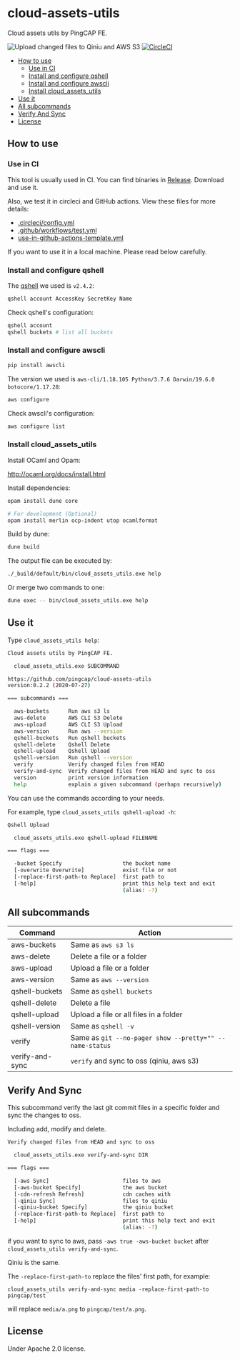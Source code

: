 # cloud-assets-utils

Cloud assets utils by PingCAP FE.

![Upload changed files to Qiniu and AWS S3](https://github.com/pingcap/cloud-assets-utils/workflows/Upload%20changed%20files%20to%20Qiniu%20and%20AWS%20S3/badge.svg)
[![CircleCI](https://circleci.com/gh/pingcap/cloud-assets-utils.svg?style=svg)](https://circleci.com/gh/pingcap/cloud-assets-utils)

- [How to use](#how-to-use)
  - [Use in CI](#use-in-ci)
  - [Install and configure qshell](#install-and-configure-qshell)
  - [Install and configure awscli](#install-and-configure-awscli)
  - [Install cloud_assets_utils](#install-cloud_assets_utils)
- [Use it](#use-it)
- [All subcommands](#all-subcommands)
- [Verify And Sync](#verify-and-sync)
- [License](#license)

## How to use

### Use in CI

This tool is usually used in CI. You can find binaries in [Release](https://github.com/pingcap/cloud-assets-utils/releases). Download and use it.

Also, we test it in circleci and GitHub actions. View these files for more details:

- [.circleci/config.yml](https://github.com/pingcap/cloud-assets-utils/blob/master/.circleci/config.yml)
- [.github/workflows/test.yml](https://github.com/pingcap/cloud-assets-utils/blob/master/.github/workflows/test.yml)
- [use-in-github-actions-template.yml](https://github.com/pingcap/cloud-assets-utils/blob/master/use-in-github-actions-template.yml)

If you want to use it in a local machine. Please read below carefully.

### Install and configure qshell

The [qshell](https://github.com/qiniu/qshell) we used is `v2.4.2`:

```sh
qshell account AccessKey SecretKey Name
```

Check qshell's configuration:

```sh
qshell account
qshell buckets # list all buckets
```

### Install and configure awscli

```sh
pip install awscli
```

The version we used is `aws-cli/1.18.105 Python/3.7.6 Darwin/19.6.0 botocore/1.17.28`:

```sh
aws configure
```

Check awscli's configuration:

```sh
aws configure list
```

### Install cloud_assets_utils

Install OCaml and Opam:

<http://ocaml.org/docs/install.html>

Install dependencies:

```sh
opam install dune core

# For development (Optional)
opam install merlin ocp-indent utop ocamlformat
```

Build by dune:

```sh
dune build
```

The output file can be executed by:

```sh
./_build/default/bin/cloud_assets_utils.exe help
```

Or merge two commands to one:

```sh
dune exec -- bin/cloud_assets_utils.exe help
```

## Use it

Type `cloud_assets_utils help`:

```sh
Cloud assets utils by PingCAP FE.

  cloud_assets_utils.exe SUBCOMMAND

https://github.com/pingcap/cloud-assets-utils
version:0.2.2 (2020-07-27)

=== subcommands ===

  aws-buckets      Run aws s3 ls
  aws-delete       AWS CLI S3 Delete
  aws-upload       AWS CLI S3 Upload
  aws-version      Run aws --version
  qshell-buckets   Run qshell buckets
  qshell-delete    Qshell Delete
  qshell-upload    Qshell Upload
  qshell-version   Run qshell --version
  verify           Verify changed files from HEAD
  verify-and-sync  Verify changed files from HEAD and sync to oss
  version          print version information
  help             explain a given subcommand (perhaps recursively)
```

You can use the commands according to your needs.

For example, type `cloud_assets_utils qshell-upload -h`:

```sh
Qshell Upload

  cloud_assets_utils.exe qshell-upload FILENAME

=== flags ===

  -bucket Specify                   the bucket name
  [-overwrite Overwrite]            exist file or not
  [-replace-first-path-to Replace]  first path to
  [-help]                           print this help text and exit
                                    (alias: -?)
```

## All subcommands

| Command         | Action                                                  |
| --------------- | ------------------------------------------------------- |
| aws-buckets     | Same as `aws s3 ls`                                     |
| aws-delete      | Delete a file or a folder                               |
| aws-upload      | Upload a file or a folder                               |
| aws-version     | Same as `aws --version`                                 |
| qshell-buckets  | Same as `qshell buckets`                                |
| qshell-delete   | Delete a file                                           |
| qshell-upload   | Upload a file or all files in a folder                  |
| qshell-version  | Same as `qshell -v`                                     |
| verify          | Same as `git --no-pager show --pretty="" --name-status` |
| verify-and-sync | `verify` and sync to oss (qiniu, aws s3)                |

## Verify And Sync

This subcommand verify the last git commit files in a specific folder and sync the changes to oss.

Including add, modify and delete.

```sh
Verify changed files from HEAD and sync to oss

  cloud_assets_utils.exe verify-and-sync DIR

=== flags ===

  [-aws Sync]                       files to aws
  [-aws-bucket Specify]             the aws bucket
  [-cdn-refresh Refresh]            cdn caches with
  [-qiniu Sync]                     files to qiniu
  [-qiniu-bucket Specify]           the qiniu bucket
  [-replace-first-path-to Replace]  first path to
  [-help]                           print this help text and exit
                                    (alias: -?)
```

if you want to sync to aws, pass `-aws true -aws-bucket bucket` after `cloud_assets_utils verify-and-sync`.

Qiniu is the same.

The `-replace-first-path-to` replace the files' first path, for example:

`cloud_assets_utils verify-and-sync media -replace-first-path-to pingcap/test`

will replace `media/a.png` to `pingcap/test/a.png`.

## License

Under Apache 2.0 license.
